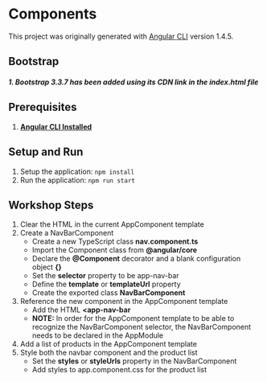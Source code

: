 # Components

This project was originally generated with [Angular CLI](https://github.com/angular/angular-cli) version 1.4.5.

## Bootstrap
##### 1. Bootstrap 3.3.7 has been added using its CDN link in the index.html file

## Prerequisites
1. **[Angular CLI Installed](https://github.com/angular/angular-cli#installation)**

## Setup and Run
1. Setup the application: `npm install`
1. Run the application: `npm run start`

## Workshop Steps
1. Clear the HTML in the current AppComponent template
2. Create a NavBarComponent
	* Create a new TypeScript class **nav.component.ts**
	* Import the Component class from **@angular/core**
	* Declare the **@Component** decorator and a blank configuration object **{}**
	* Set the **selector** property to be app-nav-bar
	* Define the **template** or **templateUrl** property
	* Create the exported class **NavBarComponent**
3. Reference the new component in the AppComponent template
	* Add the HTML **<app-nav-bar</app-nav-bar>**
	* **NOTE:** In order for the AppComponent template to be able to recognize the NavBarComponent selector, the NavBarComponent needs to be declared in the AppModule
4. Add a list of products in the AppComponent template
5. Style both the navbar component and the product list
	* Set the **styles** or **styleUrls** property in the NavBarComponent
	* Add styles to app.component.css for the product list

